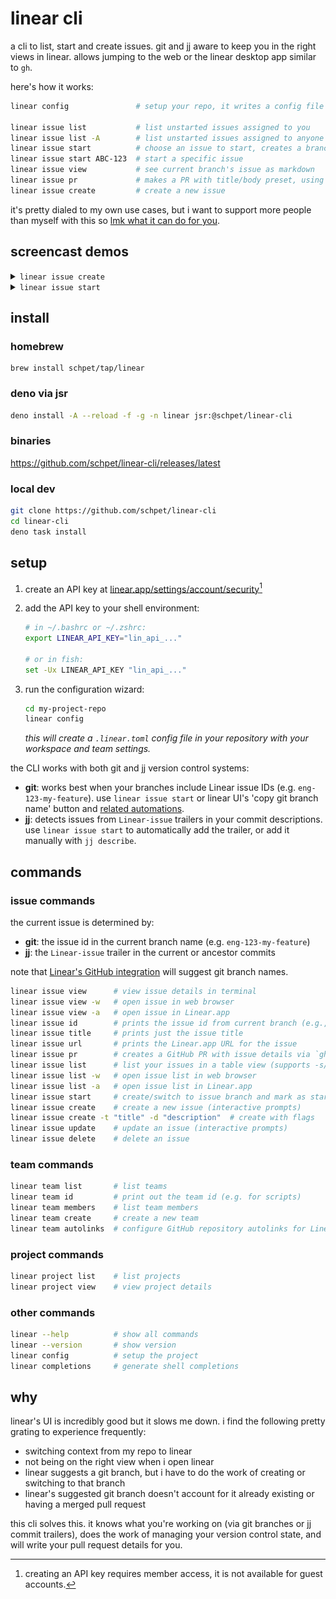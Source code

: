 # linear cli

a cli to list, start and create issues. git and jj aware to keep you in the right views in linear. allows jumping to the web or the linear desktop app similar to `gh`.

here's how it works:

```bash
linear config               # setup your repo, it writes a config file

linear issue list           # list unstarted issues assigned to you
linear issue list -A        # list unstarted issues assigned to anyone
linear issue start          # choose an issue to start, creates a branch
linear issue start ABC-123  # start a specific issue
linear issue view           # see current branch's issue as markdown
linear issue pr             # makes a PR with title/body preset, using gh cli
linear issue create         # create a new issue
```

it's pretty dialed to my own use cases, but i want to support more people than myself with this so [lmk what it can do for you](https://github.com/schpet/linear-cli/issues/).

## screencast demos

<details>
<summary><code>linear issue create</code></summary>

<img width="600" src="docs/cast-issue-create.svg?1" alt="screencast showing the linear issue create command, interactively adding issue details">

</details>

<details>
<summary><code>linear issue start</code></summary>

<img width="600" src="docs/cast-issue-start.svg?1" alt="screencast showing the linear issue start command, interactively choosing an issue to start">

</details>

## install

### homebrew

```
brew install schpet/tap/linear
```

### deno via jsr

```bash
deno install -A --reload -f -g -n linear jsr:@schpet/linear-cli
```

### binaries

https://github.com/schpet/linear-cli/releases/latest

### local dev

```bash
git clone https://github.com/schpet/linear-cli
cd linear-cli
deno task install
```

## setup

1. create an API key at [linear.app/settings/account/security](https://linear.app/settings/account/security)[^1]

2. add the API key to your shell environment:

   ```sh
   # in ~/.bashrc or ~/.zshrc:
   export LINEAR_API_KEY="lin_api_..."

   # or in fish:
   set -Ux LINEAR_API_KEY "lin_api_..."
   ```

3. run the configuration wizard:

   ```sh
   cd my-project-repo
   linear config
   ```

   _this will create a `.linear.toml` config file in your repository with your workspace and team settings._

the CLI works with both git and jj version control systems:

- **git**: works best when your branches include Linear issue IDs (e.g. `eng-123-my-feature`). use `linear issue start` or linear UI's 'copy git branch name' button and [related automations](https://linear.app/docs/account-preferences#git-related-automations).
- **jj**: detects issues from `Linear-issue` trailers in your commit descriptions. use `linear issue start` to automatically add the trailer, or add it manually with `jj describe`.

## commands

### issue commands

the current issue is determined by:

- **git**: the issue id in the current branch name (e.g. `eng-123-my-feature`)
- **jj**: the `Linear-issue` trailer in the current or ancestor commits

note that [Linear's GitHub integration](https://linear.app/docs/github#branch-format) will suggest git branch names.

```bash
linear issue view      # view issue details in terminal
linear issue view -w   # open issue in web browser
linear issue view -a   # open issue in Linear.app
linear issue id        # prints the issue id from current branch (e.g., "ENG-123")
linear issue title     # prints just the issue title
linear issue url       # prints the Linear.app URL for the issue
linear issue pr        # creates a GitHub PR with issue details via `gh pr create`
linear issue list      # list your issues in a table view (supports -s/--state and --sort)
linear issue list -w   # open issue list in web browser
linear issue list -a   # open issue list in Linear.app
linear issue start     # create/switch to issue branch and mark as started
linear issue create    # create a new issue (interactive prompts)
linear issue create -t "title" -d "description"  # create with flags
linear issue update    # update an issue (interactive prompts)
linear issue delete    # delete an issue
```

### team commands

```bash
linear team list       # list teams
linear team id         # print out the team id (e.g. for scripts)
linear team members    # list team members
linear team create     # create a new team
linear team autolinks  # configure GitHub repository autolinks for Linear issues
```

### project commands

```bash
linear project list    # list projects
linear project view    # view project details
```

### other commands

```bash
linear --help          # show all commands
linear --version       # show version
linear config          # setup the project
linear completions     # generate shell completions
```

## why

linear's UI is incredibly good but it slows me down. i find the following pretty grating to experience frequently:

- switching context from my repo to linear
- not being on the right view when i open linear
- linear suggests a git branch, but i have to do the work of creating or switching to that branch
- linear's suggested git branch doesn't account for it already existing or having a merged pull request

this cli solves this. it knows what you're working on (via git branches or jj commit trailers), does the work of managing your version control state, and will write your pull request details for you.

[^1]: creating an API key requires member access, it is not available for guest accounts.
